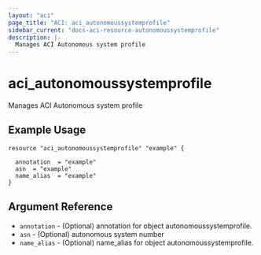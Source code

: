 ```yaml
---
layout: "aci"
page_title: "ACI: aci_autonomoussystemprofile"
sidebar_current: "docs-aci-resource-autonomoussystemprofile"
description: |-
  Manages ACI Autonomous system profile
---
```


# aci_autonomoussystemprofile #
Manages ACI Autonomous system profile

## Example Usage ##

```hcl
resource "aci_autonomoussystemprofile" "example" {

  annotation  = "example"
  asn  = "example"
  name_alias  = "example"
}
```
## Argument Reference ##
* `annotation` - (Optional) annotation for object autonomoussystemprofile.
* `asn` - (Optional) autonomous system number
* `name_alias` - (Optional) name_alias for object autonomoussystemprofile.



